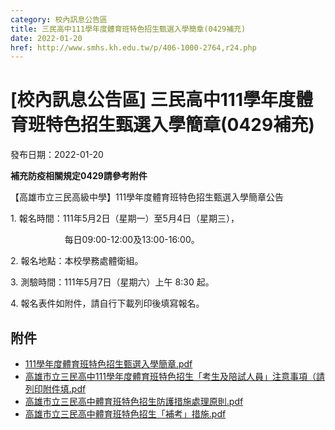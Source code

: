```yaml
---
category: 校內訊息公告區
title: 三民高中111學年度體育班特色招生甄選入學簡章(0429補充)
date: 2022-01-20
href: http://www.smhs.kh.edu.tw/p/406-1000-2764,r24.php
---
```


# [校內訊息公告區] 三民高中111學年度體育班特色招生甄選入學簡章(0429補充)

發布日期：2022-01-20

**補充防疫相關規定0429請參考附件**

【高雄市立三民高級中學】111學年度體育班特色招生甄選入學簡章公告

1\. 報名時間：111年5月2日（星期一）至5月4日（星期三），

                      每日09:00-12:00及13:00-16:00。

2\. 報名地點：本校學務處體衛組。

3\. 測驗時間：111年5月7日（星期六）上午 8:30 起。

4\. 報名表件如附件，請自行下載列印後填寫報名。

## 附件

- [111學年度體育班特色招生甄選入學簡章.pdf](https://www.smhs.kh.edu.tw/var/file/0/1000/attach/48/pta_2421_1141996_67668.pdf)
- [高雄市立三民高中111學年度體育班特色招生「考生及陪試人員」注意事項（請列印附件填.pdf](https://www.smhs.kh.edu.tw/var/file/0/1000/attach/48/pta_3321_7578917_18410.pdf)
- [高雄市立三民高中體育班特色招生防護措施處理原則.pdf](https://www.smhs.kh.edu.tw/var/file/0/1000/attach/48/pta_3322_6173260_18411.pdf)
- [高雄市立三民高中體育班特色招生「補考」措施.pdf](https://www.smhs.kh.edu.tw/var/file/0/1000/attach/48/pta_3323_9351969_18411.pdf)
